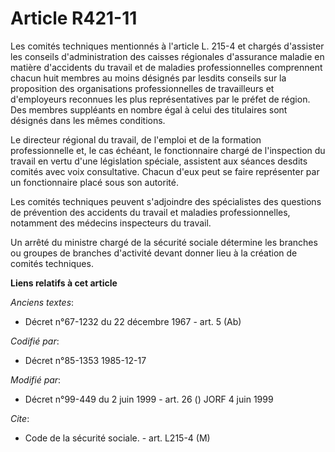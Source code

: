# Article R421-11

Les comités techniques mentionnés à l'article L. 215-4 et chargés d'assister les conseils d'administration des caisses
régionales d'assurance maladie en matière d'accidents du travail et de maladies professionnelles comprennent chacun huit
membres au moins désignés par lesdits conseils sur la proposition des organisations professionnelles de travailleurs et
d'employeurs reconnues les plus représentatives par le préfet de région. Des membres suppléants en nombre égal à celui des
titulaires sont désignés dans les mêmes conditions. 

Le directeur régional du travail, de l'emploi et de la formation professionnelle et, le cas échéant, le fonctionnaire chargé
de l'inspection du travail en vertu d'une législation spéciale, assistent aux séances desdits comités avec voix consultative.
Chacun d'eux peut se faire représenter par un fonctionnaire placé sous son autorité. 

Les comités techniques peuvent s'adjoindre des spécialistes des questions de prévention des accidents du travail et maladies
professionnelles, notamment des médecins inspecteurs du travail. 

Un arrêté du ministre chargé de la sécurité sociale détermine les branches ou groupes de branches d'activité devant donner
lieu à la création de comités techniques.

**Liens relatifs à cet article**

_Anciens textes_:

  - Décret n°67-1232 du 22 décembre 1967 - art. 5 (Ab)

_Codifié par_:

  - Décret n°85-1353 1985-12-17

_Modifié par_:

  - Décret n°99-449 du 2 juin 1999 - art. 26 () JORF 4 juin 1999

_Cite_:

  - Code de la sécurité sociale. - art. L215-4 (M)
